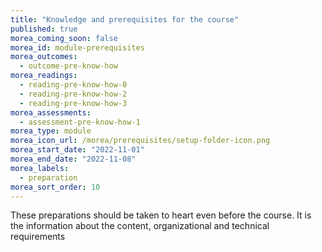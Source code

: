 ```yaml
---
title: "Knowledge and prerequisites for the course"
published: true
morea_coming_soon: false
morea_id: module-prerequisites
morea_outcomes:
  - outcome-pre-know-how
morea_readings:
  - reading-pre-know-how-0
  - reading-pre-know-how-2
  - reading-pre-know-how-3  
morea_assessments:
  - assessment-pre-know-how-1
morea_type: module
morea_icon_url: /morea/prerequisites/setup-folder-icon.png
morea_start_date: "2022-11-01"
morea_end_date: "2022-11-08"
morea_labels: 
  - preparation
morea_sort_order: 10
---
```

These preparations should be taken to heart even before the course. It is the information about the content, organizational and technical requirements

